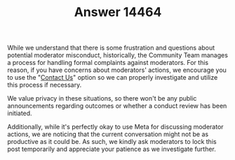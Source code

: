 ﻿---
title: "Answer 14464"
se.owner.user_id: 515340
se.owner.display_name: "Emerson"
se.owner.link: "https://ru.meta.stackoverflow.com/users/515340/emerson"
se.answer_id: 14464
se.question_id: 14425
se.post_type: answer
se.is_accepted: True
---
<p>While we understand that there is some frustration and questions about potential moderator misconduct, historically, the Community Team manages a process for handling formal complaints against moderators. For this reason, if you have concerns about moderators' actions, we encourage you to use the &quot;<a href="https://ru.meta.stackoverflow.com/contact">Contact Us</a>&quot; option so we can properly investigate and utilize this process if necessary.</p>
<p>We value privacy in these situations, so there won't be any public announcements regarding outcomes or whether a conduct review has been initiated.</p>
<p>Additionally, while it's perfectly okay to use Meta for discussing moderator actions, we are noticing that the current conversation might not be as productive as it could be. As such, we kindly ask moderators to lock this post temporarily and appreciate your patience as we investigate further.</p>
